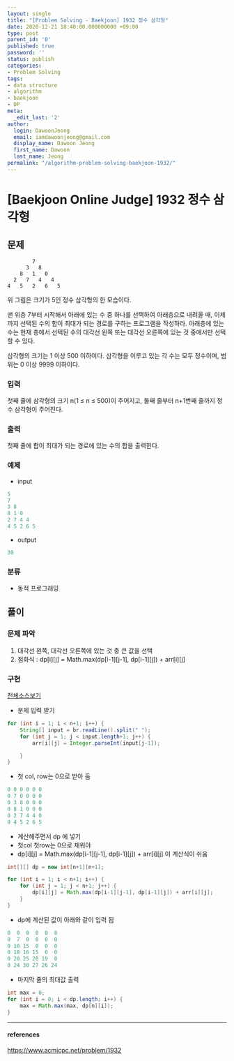 ```yaml
---
layout: single
title: "[Problem Solving - Baekjoon] 1932 정수 삼각형"
date: 2020-12-21 18:40:00.000000000 +09:00
type: post
parent_id: '0'
published: true
password: ''
status: publish
categories:
- Problem Solving
tags:
- data structure
- algorithm
- baekjoon
- DP
meta:
  _edit_last: '2'
author:
  login: DawoonJeong
  email: iamdawoonjeong@gmail.com
  display_name: Dawoon Jeong
  first_name: Dawoon
  last_name: Jeong
permalink: "/algorithm-problem-solving-baekjoon-1932/"
---
```

# [Baekjoon Online Judge] 1932 정수 삼각형

## 문제
```    
        7
      3   8
    8   1   0
  2   7   4   4
4   5   2   6   5
```
위 그림은 크기가 5인 정수 삼각형의 한 모습이다.

맨 위층 7부터 시작해서 아래에 있는 수 중 하나를 선택하여 아래층으로 내려올 때, 이제까지 선택된 수의 합이 최대가 되는 경로를 구하는 프로그램을 작성하라. 아래층에 있는 수는 현재 층에서 선택된 수의 대각선 왼쪽 또는 대각선 오른쪽에 있는 것 중에서만 선택할 수 있다.

삼각형의 크기는 1 이상 500 이하이다. 삼각형을 이루고 있는 각 수는 모두 정수이며, 범위는 0 이상 9999 이하이다.

### 입력
첫째 줄에 삼각형의 크기 n(1 ≤ n ≤ 500)이 주어지고, 둘째 줄부터 n+1번째 줄까지 정수 삼각형이 주어진다.

### 출력
첫째 줄에 합이 최대가 되는 경로에 있는 수의 합을 출력한다.

### 예제

- input

```java
5
7
3 8
8 1 0
2 7 4 4
4 5 2 6 5
```

- output

```java
30
```

### 분류
- 동적 프로그래밍

## 풀이

### 문제 파악
1. 대각선 왼쪽, 대각선 오른쪽에 있는 것 중 큰 값을 선택 
2. 점화식  : dp[i][j] = Math.max(dp[i-1][j-1], dp[i-1][j]) + arr[i][j]

### 구현


[전체소스보기](https://github.com/devvoon/java-datastructure-algorithm/blob/master/java-algorithm-problem-solving/src/baekjoon/problem1932/Main.java)

- 문제 입력 받기

```java
for (int i = 1; i < n+1; i++) {
    String[] input = br.readLine().split(" ");
    for (int j = 1; j < input.length+1; j++) {
        arr[i][j] = Integer.parseInt(input[j-1]);

    }
}
```

- 첫 col, row는 0으로 받아 둠

```java
0 0 0 0 0 0
0 7 0 0 0 0
0 3 8 0 0 0
0 8 1 0 0 0
0 2 7 4 4 0
0 4 5 2 6 5
```

- 계산해주면서  dp 에 넣기
- 첫col 첫row는 0으로 채워야  
- dp[i][j] = Math.max(dp[i-1][j-1], dp[i-1][j]) + arr[i][j] 이 계산식이 쉬움

```java
int[][] dp = new int[n+1][n+1];

for (int i = 1; i < n+1; i++) {
    for (int j = 1; j < n+1; j++) {
        dp[i][j] = Math.max(dp[i-1][j-1], dp[i-1][j]) + arr[i][j];
    }
}
```

- dp에 계산된 값이 아래와 같이 입력 됨

```java
0  0  0  0  0  0
0  7  0  0  0  0
0 10 15  0  0  0
0 18 16 15  0  0
0 20 25 20 19  0
0 24 30 27 26 24
```


- 마지막 줄의 최대값 출력

```java
int max = 0;
for (int i = 0; i < dp.length; i++) {
    max = Math.max(max, dp[n][i]);
}
```

---

#### references
<https://www.acmicpc.net/problem/1932>
